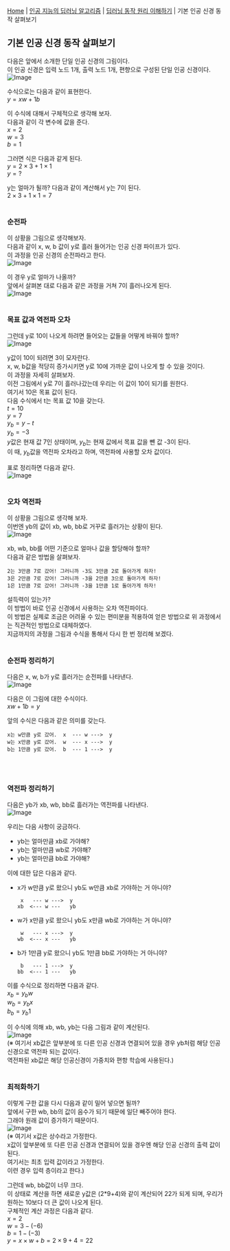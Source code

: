 [Home](./../../../README.md) | [인공 지능의 딥러닝 알고리즘](./../../README.md) | [딥러닝 동작 원리 이해하기](./../README.md) | 기본 인공 신경 동작 살펴보기

## 기본 인공 신경 동작 살펴보기
다음은 앞에서 소개한 단일 인공 신경의 그림이다.  
이 인공 신경은 입력 노드 1개, 출력 노드 1개, 편향으로 구성된 단일 인공 신경이다.  
![Image](https://github.com/user-attachments/assets/3b43d176-3e69-4730-beb9-146d51f6fc63)

수식으로는 다음과 같이 표현한다.  
$y=xw+1b$

이 수식에 대해서 구체적으로 생각해 보자.  
다음과 같이 각 변수에 값을 준다.  
$x=2$  
$w=3$  
$b=1$

그러면 식은 다음과 같게 된다.  
$y=2\times3+1\times1$  
$y=?$

y는 얼마가 될까? 다음과 같이 계산해서 y는 7이 된다.  
$2\times3+1\times1=7$
<br>
<br>

### 순전파
이 상황을 그림으로 생각해보자.  
다음과 같이 x, w, b 값이 y로 흘러 들어가는 인공 신경 파이프가 있다.  
이 과정을 인공 신경의 순전파라고 한다.  
![Image](https://github.com/user-attachments/assets/fda4d200-8296-4a6c-9044-553bd087b9c6)

이 경우 y로 얼마가 나올까?  
앞에서 살펴본 대로 다음과 같은 과정을 거쳐 7이 흘러나오게 된다.  
![Image](https://github.com/user-attachments/assets/3c0e6fc6-a437-473c-958f-a3869809018d)
<br>
<br>

### 목표 값과 역전파 오차
그런데 y로 10이 나오게 하려면 들어오는 값들을 어떻게 바꿔야 할까?  
![Image](https://github.com/user-attachments/assets/794af4f6-df46-4143-94c9-a5f266f59642)

y값이 10이 되려면 3이 모자란다.  
x, w, b값을 적당히 증가시키면 y로 10에 가까운 값이 나오게 할 수 있을 것이다.  
이 과정을 자세히 살펴보자.  
이전 그림에서 y로 7이 흘러나갔는데 우리는 이 값이 10이 되기를 원한다.  
여기서 10은 목표 값이 된다.  
다음 수식에서 t는 목표 값 10을 갖는다.  
$t=10$  
$y=7$  
$y_b=y-t$  
$y_b=-3$  
$y$값은 현재 값 7인 상태이며, $y_b$는 현재 값에서 목표 값을 뺀 값 -3이 된다.  
이 때, $y_b$값을 역전파 오차라고 하며, 역전파에 사용할 오차 값이다.

표로 정리하면 다음과 같다.  
![Image](https://github.com/user-attachments/assets/5578d7fd-6a64-49ec-a01d-bfe4977609d7)
<br>
<br>

### 오차 역전파
이 상황을 그림으로 생각해 보자.  
이번엔 yb의 값이 xb, wb, bb로 거꾸로 흘러가는 상황이 된다.  
![Image](https://github.com/user-attachments/assets/7e1f3163-9dde-45a3-bb05-0ab6082edcf3)

xb, wb, bb를 어떤 기준으로 얼마나 값을 할당해야 할까?  
다음과 같은 방법을 살펴보자.
```
2는 3만큼 7로 갔어! 그러니까 -3도 3만큼 2로 돌아가게 하자!
3은 2만큼 7로 갔어! 그러니까 -3을 2만큼 3으로 돌아가게 하자!
1은 1만큼 7로 갔어! 그러니까 -3을 1만큼 1로 돌아가게 하자!
```
설득력이 있는가?  
이 방법이 바로 인공 신경에서 사용하는 오차 역전파이다.  
이 방법은 실제로 조금은 어려울 수 있는 편미분을 적용하여 얻은 방법으로 위 과정에서는 직관적인 방법으로 대체하였다.  
지금까지의 과정을 그림과 수식을 통해서 다시 한 번 정리해 보겠다.
<br>
<br>

### 순전파 정리하기
다음은 x, w, b가 y로 흘러가는 순전파를 나타낸다.   
![Image](https://github.com/user-attachments/assets/f644159a-42f5-47a6-aef8-e06449ce2541)

다음은 이 그림에 대한 수식이다.  
$xw+1b=y$

앞의 수식은 다음과 같은 의미를 갖는다.
```
x는 w만큼 y로 갔어.  x  --- w --->  y
w는 x만큼 y로 갔어.  w  --- x --->  y
b는 1만큼 y로 갔어.  b  --- 1 --->  y
```
<br>
<br>

### 역전파 정리하기
다음은 yb가 xb, wb, bb로 흘러가는 역전파를 나타낸다.  
![Image](https://github.com/user-attachments/assets/cbe47cf2-d05d-4d77-807f-6546b10311de)

우리는 다음 사항이 궁금하다.
- yb는 얼마만큼 xb로 가야해?
- yb는 얼마만큼 wb로 가야해?
- yb는 얼마만큼 bb로 가야해?

이에 대한 답은 다음과 같다.
- x가 w만큼 y로 왔으니 yb도 w만큼 xb로 가야하는 거 아니야?
  ```
   x   --- w --->  y
  xb  <--- w ---   yb
  ```
- w가 x만큼 y로 왔으니 yb도 x만큼 wb로 가야하는 거 아니야?
  ```
   w   --- x --->  y
  wb  <--- x ---   yb
  ```
- b가 1만큼 y로 왔으니 yb도 1만큼 bb로 가야하는 거 아니야?
  ```
   b   --- 1 --->  y
  bb  <--- 1 ---   yb 
  ```

이를 수식으로 정리하면 다음과 같다.  
$x_b=y_bw$  
$w_b=y_bx$  
$b_b=y_b1$

이 수식에 의해 xb, wb, yb는 다음 그림과 같이 계산된다.  
![Image](https://github.com/user-attachments/assets/c6f1ce3c-93f9-402c-9626-ef73f9c50cd0)  
(※ 여기서 xb값은 앞부분에 또 다른 인공 신경과 연결되어 있을 경우 yb처럼 해당 인공 신경으로 역전파 되는 값이다.  
역전파된 xb값은 해당 인공신경이 가중치와 편항 학습에 사용된다.)
<br>
<br>

### 최적화하기
이렇게 구한 값을 다시 다음과 같이 밀어 넣으면 될까?  
앞에서 구한 wb, bb의 값이 음수가 되기 때문에 일단 빼주어야 한다.  
그래야 원래 값이 증가하기 때문이다.  
![Image](https://github.com/user-attachments/assets/2333b634-acce-442b-ae5e-e67bf37fe177)  
(※ 여기서 x값은 상수라고 가정한다.  
x값이 앞부분에 또 다른 인공 신경과 연결되어 있을 경우엔 해당 인공 신경의 출력 값이 된다.  
여기서는 최초 입력 값이라고 가정한다.  
이련 경우 입력 층이라고 한다.)

그런데 wb, bb값이 너무 크다.  
이 상태로 계산을 하면 새로운 y값은 (2*9+4)와 같이 계산되어 22가 되게 되며, 우리가 원하는 10보다 더 큰 값이 나오게 된다.  
구체적인 계산 과정은 다음과 같다.  
$x = 2$  
$w = 3 - (-6)$  
$b = 1 - (-3)$  
$y = x \times w + b = 2 \times 9 + 4 = 22$
